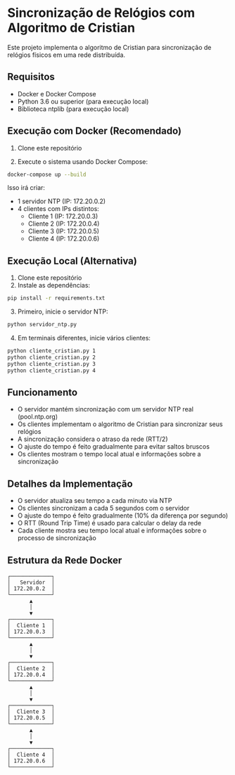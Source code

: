 # Sincronização de Relógios com Algoritmo de Cristian

Este projeto implementa o algoritmo de Cristian para sincronização de relógios físicos em uma rede distribuída.

## Requisitos

- Docker e Docker Compose
- Python 3.6 ou superior (para execução local)
- Biblioteca ntplib (para execução local)

## Execução com Docker (Recomendado)

1. Clone este repositório

2. Execute o sistema usando Docker Compose:
```bash
docker-compose up --build
```

Isso irá criar:
- 1 servidor NTP (IP: 172.20.0.2)
- 4 clientes com IPs distintos:
  - Cliente 1 (IP: 172.20.0.3)
  - Cliente 2 (IP: 172.20.0.4)
  - Cliente 3 (IP: 172.20.0.5)
  - Cliente 4 (IP: 172.20.0.6)

## Execução Local (Alternativa)

1. Clone este repositório
2. Instale as dependências:
```bash
pip install -r requirements.txt
```

3. Primeiro, inicie o servidor NTP:
```bash
python servidor_ntp.py
```

4. Em terminais diferentes, inicie vários clientes:
```bash
python cliente_cristian.py 1
python cliente_cristian.py 2
python cliente_cristian.py 3
python cliente_cristian.py 4
```

## Funcionamento

- O servidor mantém sincronização com um servidor NTP real (pool.ntp.org)
- Os clientes implementam o algoritmo de Cristian para sincronizar seus relógios
- A sincronização considera o atraso da rede (RTT/2)
- O ajuste do tempo é feito gradualmente para evitar saltos bruscos
- Os clientes mostram o tempo local atual e informações sobre a sincronização

## Detalhes da Implementação

- O servidor atualiza seu tempo a cada minuto via NTP
- Os clientes sincronizam a cada 5 segundos com o servidor
- O ajuste do tempo é feito gradualmente (10% da diferença por segundo)
- O RTT (Round Trip Time) é usado para calcular o delay da rede
- Cada cliente mostra seu tempo local atual e informações sobre o processo de sincronização

## Estrutura da Rede Docker

```
┌─────────────┐
│   Servidor  │
│ 172.20.0.2  │
└─────────────┘
       ▲
       │
       ▼
┌─────────────┐
│  Cliente 1  │
│ 172.20.0.3  │
└─────────────┘
       ▲
       │
       ▼
┌─────────────┐
│  Cliente 2  │
│ 172.20.0.4  │
└─────────────┘
       ▲
       │
       ▼
┌─────────────┐
│  Cliente 3  │
│ 172.20.0.5  │
└─────────────┘
       ▲
       │
       ▼
┌─────────────┐
│  Cliente 4  │
│ 172.20.0.6  │
└─────────────┘
``` 